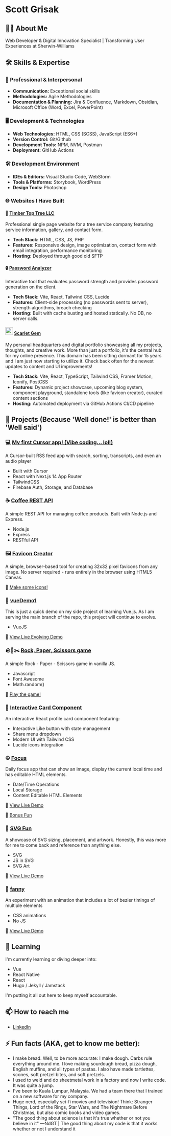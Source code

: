 # Scott Grisak

## 👨‍💻 About Me

Web Developer & Digital Innovation Specialist | Transforming User Experiences at Sherwin-Williams

## 🛠 Skills & Expertise

### 🤝 Professional & Interpersonal

- **Communication:** Exceptional social skills
- **Methodologies:** Agile Methodologies
- **Documentation & Planning:** Jira & Confluence, Markdown, Obsidian, Microsoft Office (Word, Excel, PowerPoint)

### 🖥️ Development & Technologies

- **Web Technologies:** HTML, CSS (SCSS), JavaScript (ES6+)
- **Version Control:** Git/Github
- **Development Tools:** NPM, NVM, Postman
- **Deployment:** GitHub Actions


### 🛠️ Development Environment

- **IDEs & Editors:** Visual Studio Code, WebStorm
- **Tools & Platforms:** Storybook, WordPress
- **Design Tools:** Photoshop

### 🌐 Websites I Have Built

#### 🌳 [Timber Top Tree LLC](https://timbertoptreellc.com)
Professional single page website for a tree service company featuring service information, gallery, and contact form.
- **Tech Stack:** HTML, CSS, JS, PHP
- **Features:** Responsive design, image optimization, contact form with email integration, performance monitoring
- **Hosting:** Deployed through good old SFTP

#### 🔒 [Password Analyzer](https://passwordanalyzer.com)
Interactive tool that evaluates password strength and provides password generation on the client.
- **Tech Stack:** Vite, React, Tailwind CSS, Lucide
- **Features:** Client-side processing (no passwords sent to server), strength algorithms, breach checking
- **Hosting:** Built with cache busting and hosted statically. No DB, no server calls.

#### <img src="https://cdn.simpleicons.org/ruby/DC143C" width="24" height="24" /> [Scarlet Gem](https://scarletgem.com)
My personal headquarters and digital portfolio showcasing all my projects, thoughts, and creative work. More than just a portfolio, it's the central hub for my online presence. This domain has been sitting dormant for 15 years and I am just now starting to utilize it. Check back often for the newest updates to content and UI improvements!
- **Tech Stack:** Vite, React, TypeScript, Tailwind CSS, Framer Motion, Iconify, PostCSS
- **Features:** Dynamic project showcase, upcoming blog system, component playground, standalone tools (like favicon creator), curated content sections
- **Hosting:** Automated deployment via GitHub Actions CI/CD pipeline

## 🚀 Projects (Because 'Well done!' is better than 'Well said')

### :computer: [My first Cursor app! (Vibe coding... lol!)](https://github.com/sgrisak/rssapp)

A Cursor-built RSS feed app with search, sorting, transcripts, and even an audio player

- Built with Cursor
- React with Next.js 14 App Router
- TailwindCSS
- Firebase Auth, Storage, and Database




### :coffee: [Coffee REST API](https://github.com/sgrisak/coffee-rest-api)

A simple REST API for managing coffee products. Built with Node.js and Express.

- Node.js
- Express
- RESTful API



### 🖼️ [Favicon Creator](https://github.com/sgrisak/favicon-creator)

A simple, browser-based tool for creating 32x32 pixel favicons from any image. No server required - runs entirely in the browser using HTML5 Canvas.

🔗 [Make some icons!](https://sgrisak.github.io/favicon-creator/)


  

### 💚 [vueDemo1](https://github.com/sgrisak/vueDemo1)

This is just a quick demo on my side project of learning Vue.js. As I am serving the main branch of the repo, this project will continue to evolve.

- VueJS

🔗 [View Live Evolving Demo](https://sgrisak.github.io/vueDemo1/)



### 🪨📄✂️ [Rock, Paper, Scissors game](https://github.com/sgrisak/rock-paper-scissors)

A simple Rock - Paper - Scissors game in vanilla JS.

- Javascript
- Font Awesome
- Math.random()

🔗 [Play the game!](https://sgrisak.github.io/rock-paper-scissors/)


### 🪪 [Interactive Card Component](https://github.com/sgrisak/interactive-profile-card)

An interactive React profile card component featuring:

- Interactive Like button with state management
- Share menu dropdown
- Modern UI with Tailwind CSS
- Lucide icons integration


### ☮️ [Focus](https://github.com/sgrisak/focus)

Daily focus app that can show an image, display the current local time and has editable HTML elements.

- Date/Time Operations
- Local Storage
- Content Editable HTML Elements

🔗 [View Live Demo](https://sgrisak.github.io/focus/)

🔗 [Bonus Fun](https://sgrisak.github.io/get-a-room/)


### 🎨 [SVG Fun](https://github.com/sgrisak/svg-fun)

A showcase of SVG sizing, placement, and artwork. Honestly, this was more for me to come back and reference than anything else.

- SVG
- JS in SVG
- SVG Art

🔗 [View Live Demo](https://sgrisak.github.io/svg-fun/)


### 🪭 [fanny](https://github.com/sgrisak/fanny)

An experiment with an animation that includes a lot of bezier timings of multiple elements

- CSS animations
- No JS

🔗 [View Live Demo](https://sgrisak.github.io/fanny/)
  
<!--
### [Another Project](link-to-repo)
Short description of the project.
-->

## 🌱 Learning

I'm currently learning or diving deeper into:

- Vue 
- React Native
- React
- Hugo / Jekyll / Jamstack

I'm putting it all out here to keep myself accountable.


## 📫 How to reach me

- [LinkedIn](https://www.linkedin.com/in/sgrisak/)
  

## ⚡ Fun facts (AKA, get to know me better):

- I make bread. Well, to be more accurate: I make dough. Carbs rule everything around me. I love making sourdough bread, pizza dough, English muffins, and all types of pastas. I also have made tartlettes, scones, soft pretzel bites, and soft pretzels.
- I used to weld and do sheetmetal work in a factory and now I write code. It was quite a jump.
- I've been to Kuala Lumpur, Malaysia. We had a team there that I trained on a new software for my company.
- Huge nerd, especially sci-fi movies and television! Think: Stranger Things, Lord of the Rings, Star Wars, and The Nightmare Before Christmas, but also comic books and video games.
- "The good thing about science is that it's true whether or not you believe in it" —NdGT | The good thing about my code is that it works whether or not I understand it

<!--
Future ideas...
- 🔭 I’m currently working on ...
- 👯 I’m looking to collaborate on ...
- 🤔 I’m looking for help with ...
- 💬 Ask me about ...
-->
